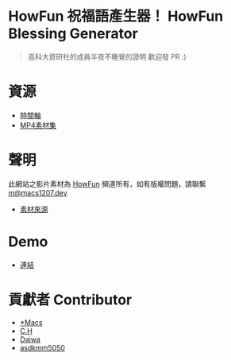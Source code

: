 # HowFun 祝福語產生器！ HowFun Blessing Generator

> 高科大資研社的成員半夜不睡覺的證明
> 歡迎發 PR :)

# 資源
- [時間軸](http://howfun.macs1207.info/resource?r=dictionarys.zip)
- [MP4素材集](http://howfun.macs1207.info/resource?r=videopack.zip)

# 聲明
此網站之影片素材為 [HowFun](https://www.youtube.com/channel/UCxUzQ3wu0oJP_8YLWt71WgQ) 頻道所有，如有版權問題，請聯繫 m@macs1207.dev

- [素材來源](https://www.youtube.com/watch?v=sNcvgpUqrwE)

# Demo
- [連結](http://howfun.macs1207.info)

# 貢獻者 Contributor
- [*Macs](https://github.com/macs1207)
- [C.H](https://github.com/chrisliu430)
- [Daiwa](https://github.com/daidaidarwa)
- [asdkmm5050](https://github.com/asdkmm5050)